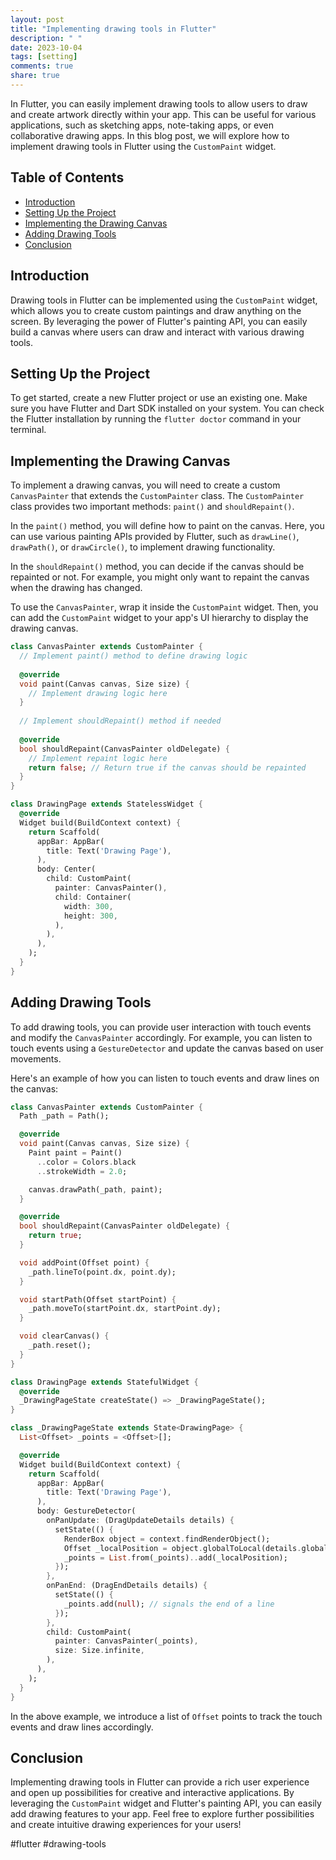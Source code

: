 ```yaml
---
layout: post
title: "Implementing drawing tools in Flutter"
description: " "
date: 2023-10-04
tags: [setting]
comments: true
share: true
---
```


In Flutter, you can easily implement drawing tools to allow users to draw and create artwork directly within your app. This can be useful for various applications, such as sketching apps, note-taking apps, or even collaborative drawing apps. In this blog post, we will explore how to implement drawing tools in Flutter using the `CustomPaint` widget.

## Table of Contents
- [Introduction](#introduction)
- [Setting Up the Project](#setting-up-the-project)
- [Implementing the Drawing Canvas](#implementing-the-drawing-canvas)
- [Adding Drawing Tools](#adding-drawing-tools)
- [Conclusion](#conclusion)

## Introduction

Drawing tools in Flutter can be implemented using the `CustomPaint` widget, which allows you to create custom paintings and draw anything on the screen. By leveraging the power of Flutter's painting API, you can easily build a canvas where users can draw and interact with various drawing tools.

## Setting Up the Project

To get started, create a new Flutter project or use an existing one. Make sure you have Flutter and Dart SDK installed on your system. You can check the Flutter installation by running the `flutter doctor` command in your terminal.

## Implementing the Drawing Canvas

To implement a drawing canvas, you will need to create a custom `CanvasPainter` that extends the `CustomPainter` class. The `CustomPainter` class provides two important methods: `paint()` and `shouldRepaint()`. 

In the `paint()` method, you will define how to paint on the canvas. Here, you can use various painting APIs provided by Flutter, such as `drawLine()`, `drawPath()`, or `drawCircle()`, to implement drawing functionality.

In the `shouldRepaint()` method, you can decide if the canvas should be repainted or not. For example, you might only want to repaint the canvas when the drawing has changed.

To use the `CanvasPainter`, wrap it inside the `CustomPaint` widget. Then, you can add the `CustomPaint` widget to your app's UI hierarchy to display the drawing canvas.

```dart
class CanvasPainter extends CustomPainter {
  // Implement paint() method to define drawing logic
  
  @override
  void paint(Canvas canvas, Size size) {
    // Implement drawing logic here
  }
  
  // Implement shouldRepaint() method if needed
  
  @override
  bool shouldRepaint(CanvasPainter oldDelegate) {
    // Implement repaint logic here
    return false; // Return true if the canvas should be repainted
  }
}

class DrawingPage extends StatelessWidget {
  @override
  Widget build(BuildContext context) {
    return Scaffold(
      appBar: AppBar(
        title: Text('Drawing Page'),
      ),
      body: Center(
        child: CustomPaint(
          painter: CanvasPainter(),
          child: Container(
            width: 300,
            height: 300,
          ),
        ),
      ),
    );
  }
}
```

## Adding Drawing Tools

To add drawing tools, you can provide user interaction with touch events and modify the `CanvasPainter` accordingly. For example, you can listen to touch events using a `GestureDetector` and update the canvas based on user movements.

Here's an example of how you can listen to touch events and draw lines on the canvas:

```dart
class CanvasPainter extends CustomPainter {
  Path _path = Path();

  @override
  void paint(Canvas canvas, Size size) {
    Paint paint = Paint()
      ..color = Colors.black
      ..strokeWidth = 2.0;

    canvas.drawPath(_path, paint);
  }

  @override
  bool shouldRepaint(CanvasPainter oldDelegate) {
    return true;
  }

  void addPoint(Offset point) {
    _path.lineTo(point.dx, point.dy);
  }

  void startPath(Offset startPoint) {
    _path.moveTo(startPoint.dx, startPoint.dy);
  }

  void clearCanvas() {
    _path.reset();
  }
}

class DrawingPage extends StatefulWidget {
  @override
  _DrawingPageState createState() => _DrawingPageState();
}

class _DrawingPageState extends State<DrawingPage> {
  List<Offset> _points = <Offset>[];

  @override
  Widget build(BuildContext context) {
    return Scaffold(
      appBar: AppBar(
        title: Text('Drawing Page'),
      ),
      body: GestureDetector(
        onPanUpdate: (DragUpdateDetails details) {
          setState(() {
            RenderBox object = context.findRenderObject();
            Offset _localPosition = object.globalToLocal(details.globalPosition);
            _points = List.from(_points)..add(_localPosition);
          });
        },
        onPanEnd: (DragEndDetails details) {
          setState(() {
            _points.add(null); // signals the end of a line
          });
        },
        child: CustomPaint(
          painter: CanvasPainter(_points),
          size: Size.infinite,
        ),
      ),
    );
  }
}
```

In the above example, we introduce a list of `Offset` points to track the touch events and draw lines accordingly.

## Conclusion

Implementing drawing tools in Flutter can provide a rich user experience and open up possibilities for creative and interactive applications. By leveraging the `CustomPaint` widget and Flutter's painting API, you can easily add drawing features to your app. Feel free to explore further possibilities and create intuitive drawing experiences for your users!

#flutter #drawing-tools